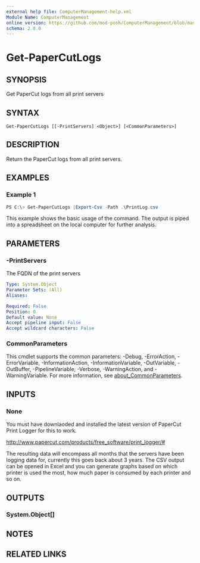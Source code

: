 ```yaml
---
external help file: ComputerManagement-help.xml
Module Name: ComputerManagement
online version: https://github.com/mod-posh/ComputerManagement/blob/master/docs/Get-PaperCutLogs.md#get-papercutlogs
schema: 2.0.0
---
```


# Get-PaperCutLogs

## SYNOPSIS
Get PaperCut logs from all print servers

## SYNTAX

```
Get-PaperCutLogs [[-PrintServers] <Object>] [<CommonParameters>]
```

## DESCRIPTION
Return the PaperCut logs from all print servers.

## EXAMPLES

### Example 1
```powershell
PS C:\> Get-PaperCutLogs |Export-Csv -Path .\PrintLog.csv
```

This example shows the basic usage of the command. The output is piped into
a spreadsheet on the local computer for further analysis.

## PARAMETERS

### -PrintServers
The FQDN of the print servers

```yaml
Type: System.Object
Parameter Sets: (All)
Aliases:

Required: False
Position: 0
Default value: None
Accept pipeline input: False
Accept wildcard characters: False
```

### CommonParameters
This cmdlet supports the common parameters: -Debug, -ErrorAction, -ErrorVariable, -InformationAction, -InformationVariable, -OutVariable, -OutBuffer, -PipelineVariable, -Verbose, -WarningAction, and -WarningVariable. For more information, see [about_CommonParameters](http://go.microsoft.com/fwlink/?LinkID=113216).

## INPUTS

### None
You must have downlaoded and installed the latest version of PaperCut Print
Logger for this to work.

http://www.papercut.com/products/free_software/print_logger/#

The resulting data will encompass all months that the servers have been logging
data for, currently this goes back about 3 years. The CSV output can be opened
in Excel and you can generate graphs based on which printer is used the most,
how much paper is consumed by each printer and so on.

## OUTPUTS

### System.Object[]

## NOTES

## RELATED LINKS
